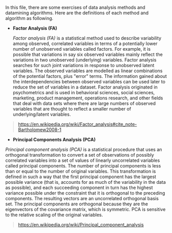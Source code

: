 In this file, there are some exercises of data analysis methods and datamining algorithms.
Here are the definitions of each method and algorithm as following.
- <strong>Factor Analysis (FA)</strong>

  <em>Factor analysis (FA)</em> is a statistical method used to describe variability among observed, correlated variables in terms of a potentially lower number of unobserved variables called factors. For example, it is possible that variations in say six observed variables mainly reflect the variations in two unobserved (underlying) variables. Factor analysis searches for such joint variations in response to unobserved latent variables. The observed variables are modelled as linear combinations of the potential factors, plus "error" terms. The information gained about the interdependencies between observed variables can be used later to reduce the set of variables in a dataset. Factor analysis originated in psychometrics and is used in behavioral sciences, social sciences, marketing, product management, operations research, and other fields that deal with data sets where there are large numbers of observed variables that are thought to reflect a smaller number of underlying/latent variables.

> https://en.wikipedia.org/wiki/Factor_analysis#cite_note-Bartholomew2008-1

- <strong>Principal Components Analysis (PCA)</strong>

 <em>Principal component analysis (PCA)</em> is a statistical procedure that uses an orthogonal transformation to convert a set of 
observations of possibly correlated variables into a set of values of linearly uncorrelated variables called principal 
components. The number of principal components is less than or equal to the number of original variables. This transformation 
is defined in such a way that the first principal component has the largest possible variance (that is, accounts for as much 
of the variability in the data as possible), and each succeeding component in turn has the highest variance possible under the 
constraint that it is orthogonal to the preceding components. The resulting vectors are an uncorrelated orthogonal basis set. 
The principal components are orthogonal because they are the eigenvectors of the covariance matrix, which is symmetric. PCA is 
sensitive to the relative scaling of the original variables.

> https://en.wikipedia.org/wiki/Principal_component_analysis
